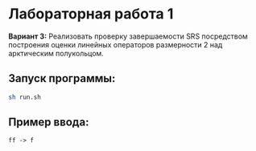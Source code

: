 # Лабораторная работа 1

**Вариант 3:** Реализовать проверку завершаемости SRS посредством построения оценки линейных операторов размерности 2 над арктическим полукольцом.

## Запуск программы:

``` bash
sh run.sh
```

## Пример ввода:

``` console
ff -> f
```
